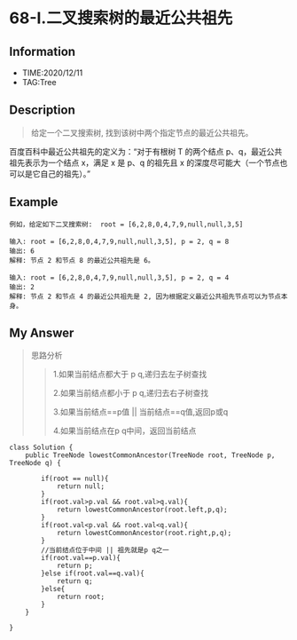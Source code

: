 # 68-I.二叉搜索树的最近公共祖先

## Information
- TIME:2020/12/11
- TAG:Tree
  
## Description
>  给定一个二叉搜索树, 找到该树中两个指定节点的最近公共祖先。

百度百科中最近公共祖先的定义为：“对于有根树 T 的两个结点 p、q，最近公共祖先表示为一个结点 x，满足 x 是 p、q 的祖先且 x 的深度尽可能大（一个节点也可以是它自己的祖先）。”

## Example
```
例如，给定如下二叉搜索树:  root = [6,2,8,0,4,7,9,null,null,3,5]

输入: root = [6,2,8,0,4,7,9,null,null,3,5], p = 2, q = 8
输出: 6 
解释: 节点 2 和节点 8 的最近公共祖先是 6。

输入: root = [6,2,8,0,4,7,9,null,null,3,5], p = 2, q = 4
输出: 2
解释: 节点 2 和节点 4 的最近公共祖先是 2, 因为根据定义最近公共祖先节点可以为节点本身。
```

## My Answer
>思路分析  
>>
>>1.如果当前结点都大于 p q,递归去左子树查找  
>>
>>2.如果当前结点都小于 p q,递归去右子树查找  
>>
>>3.如果当前结点==p值 || 当前结点==q值,返回p或q  
>>
>>4.如果当前结点在p q中间，返回当前结点  
```
class Solution {
    public TreeNode lowestCommonAncestor(TreeNode root, TreeNode p, TreeNode q) {
       
        if(root == null){
            return null;
        }
        if(root.val>p.val && root.val>q.val){
            return lowestCommonAncestor(root.left,p,q);
        }
        if(root.val<p.val && root.val<q.val){
            return lowestCommonAncestor(root.right,p,q);
        }
        //当前结点位于中间 || 祖先就是p q之一
        if(root.val==p.val){
            return p;
        }else if(root.val==q.val){
            return q;
        }else{
            return root;
        }
    }
        
}
```


























